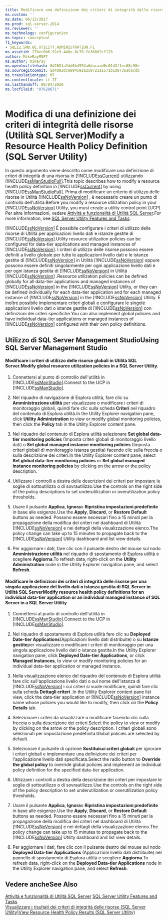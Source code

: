 ```yaml
---
title: Modificare una definizione dei criteri di integrità delle risorse (Utilità SQL Server) | Microsoft Docs
ms.custom: ''
ms.date: 06/13/2017
ms.prod: sql-server-2014
ms.reviewer: ''
ms.technology: configuration
ms.topic: conceptual
f1_keywords:
- SQL12.SWB.UE.UTILITY.ADMINISTRATION.F1
ms.assetid: 27bec0b6-92e9-448e-8c70-fe36802cf128
author: MikeRayMSFT
ms.author: mikeray
ms.openlocfilehash: 8d2651a2dd0b4994a6dacaad6c01d3f1ec68c98e
ms.sourcegitcommit: ad4d92dce894592a259721a1571b1d8736abacdb
ms.translationtype: MT
ms.contentlocale: it-IT
ms.lasthandoff: 08/04/2020
ms.locfileid: "87628671"
---
```

# <a name="modify-a-resource-health-policy-definition-sql-server-utility"></a><span data-ttu-id="5fc39-102">Modifica di una definizione dei criteri di integrità delle risorse (Utilità SQL Server)</span><span class="sxs-lookup"><span data-stu-id="5fc39-102">Modify a Resource Health Policy Definition (SQL Server Utility)</span></span>
  <span data-ttu-id="5fc39-103">In questo argomento viene descritto come modificare una definizione di criteri di integrità di una risorsa in [!INCLUDE[ssCurrent](../../includes/sscurrent-md.md)] utilizzando [!INCLUDE[ssManStudioFull](../../includes/ssmanstudiofull-md.md)].</span><span class="sxs-lookup"><span data-stu-id="5fc39-103">This topic describes how to modify a resource health policy definition in [!INCLUDE[ssCurrent](../../includes/sscurrent-md.md)] by using [!INCLUDE[ssManStudioFull](../../includes/ssmanstudiofull-md.md)].</span></span> <span data-ttu-id="5fc39-104">Prima di modificare un criterio di utilizzo delle risorse in Utilità [!INCLUDE[ssNoVersion](../../includes/ssnoversion-md.md)] , è necessario creare un punto di controllo dell'utilità.</span><span class="sxs-lookup"><span data-stu-id="5fc39-104">Before you modify a resource utilization policy in your [!INCLUDE[ssNoVersion](../../includes/ssnoversion-md.md)] Utility, you must create a utility control point (UCP).</span></span> <span data-ttu-id="5fc39-105">Per altre informazioni, vedere [Attività e funzionalità di Utilità SQL Server](sql-server-utility-features-and-tasks.md).</span><span class="sxs-lookup"><span data-stu-id="5fc39-105">For more information, see [SQL Server Utility Features and Tasks](sql-server-utility-features-and-tasks.md).</span></span>  
  
 [!INCLUDE[ssNoVersion](../../includes/ssnoversion-md.md)] <span data-ttu-id="5fc39-106">È possibile configurare i criteri di utilizzo delle risorse di Utilità per applicazioni livello dati e istanze gestite di [!INCLUDE[ssNoVersion](../../includes/ssnoversion-md.md)].</span><span class="sxs-lookup"><span data-stu-id="5fc39-106">Utility resource utilization policies can be configured for data-tier applications and managed instances of [!INCLUDE[ssNoVersion](../../includes/ssnoversion-md.md)].</span></span> <span data-ttu-id="5fc39-107">I criteri di utilizzo delle risorse possono essere definiti a livello globale per tutte le applicazioni livello dati e le istanze gestite di [!INCLUDE[ssNoVersion](../../includes/ssnoversion-md.md)] in Utilità [!INCLUDE[ssNoVersion](../../includes/ssnoversion-md.md)] oppure possono essere definiti singolarmente per ogni applicazione livello dati e per ogni istanza gestita di [!INCLUDE[ssNoVersion](../../includes/ssnoversion-md.md)] in Utilità [!INCLUDE[ssNoVersion](../../includes/ssnoversion-md.md)] .</span><span class="sxs-lookup"><span data-stu-id="5fc39-107">Resource utilization policies can be defined globally for all data-tier applications and managed instances of [!INCLUDE[ssNoVersion](../../includes/ssnoversion-md.md)] in the [!INCLUDE[ssNoVersion](../../includes/ssnoversion-md.md)] Utility, or they can be defined individually for each data-tier application and for each managed instance of [!INCLUDE[ssNoVersion](../../includes/ssnoversion-md.md)] in the [!INCLUDE[ssNoVersion](../../includes/ssnoversion-md.md)] Utility.</span></span> <span data-ttu-id="5fc39-108">È inoltre possibile implementare criteri globali e configurare le singole applicazioni livello dati o istanze gestite di [!INCLUDE[ssNoVersion](../../includes/ssnoversion-md.md)] con definizioni dei criteri specifiche.</span><span class="sxs-lookup"><span data-stu-id="5fc39-108">You can also implement global policies and have individual data-tier applications or managed instances of [!INCLUDE[ssNoVersion](../../includes/ssnoversion-md.md)] configured with their own policy definitions.</span></span>  
  
##  <a name="using-sql-server-management-studio"></a><a name="SSMSProcedure"></a> <span data-ttu-id="5fc39-109">Utilizzo di SQL Server Management Studio</span><span class="sxs-lookup"><span data-stu-id="5fc39-109">Using SQL Server Management Studio</span></span>  
  
#### <a name="modify-global-resource-utilization-policies-in-a-sql-server-utility"></a><span data-ttu-id="5fc39-110">Modificare i criteri di utilizzo delle risorse globali in Utilità SQL Server.</span><span class="sxs-lookup"><span data-stu-id="5fc39-110">Modify global resource utilization policies in a SQL Server Utility.</span></span>  
  
1.  <span data-ttu-id="5fc39-111">Connettersi al punto di controllo dell'utilità in [!INCLUDE[ssManStudio](../../includes/ssmanstudio-md.md)].</span><span class="sxs-lookup"><span data-stu-id="5fc39-111">Connect to the UCP in [!INCLUDE[ssManStudio](../../includes/ssmanstudio-md.md)].</span></span>  
  
2.  <span data-ttu-id="5fc39-112">Nel riquadro di navigazione di Esplora utilità, fare clic su **Amministrazione utilità** per visualizzare o modificare i criteri di monitoraggio globali, quindi fare clic sulla scheda **Criteri** nel riquadro del contenuto di Esplora utilità.</span><span class="sxs-lookup"><span data-stu-id="5fc39-112">In the Utility Explorer navigation pane, click **Utility Administration** to view or modify global monitoring policies, then click the **Policy** tab in the Utility Explorer content pane.</span></span>  
  
3.  <span data-ttu-id="5fc39-113">Nel riquadro del contenuto di Esplora utilità selezionare **Set global data-tier monitoring policies** (Imposta criteri globali di monitoraggio livello dati) o **Set global managed instance monitoring policies** (Imposta criteri globali di monitoraggio istanza gestita) facendo clic sulla freccia o sulla descrizione dei criteri.</span><span class="sxs-lookup"><span data-stu-id="5fc39-113">In the Utility Explorer content pane, select **Set global data-tier monitoring policies** or **Set global managed instance monitoring policies** by clicking on the arrow or the policy description.</span></span>  
  
4.  <span data-ttu-id="5fc39-114">Utilizzare i controlli a destra delle descrizioni dei criteri per impostare le soglie di sottoutilizzo o di sovrautilizzo.</span><span class="sxs-lookup"><span data-stu-id="5fc39-114">Use the controls on the right side of the policy descriptions to set underutilization or overutilization policy thresholds.</span></span>  
  
5.  <span data-ttu-id="5fc39-115">Usare il pulsante **Applica**, **Ignora**o **Ripristina impostazioni predefinite** in base alle esigenze.</span><span class="sxs-lookup"><span data-stu-id="5fc39-115">Use the **Apply**, **Discard**, or **Restore Default** buttons as needed.</span></span> <span data-ttu-id="5fc39-116">Possono essere necessari fino a 15 minuti per la propagazione della modifica dei criteri nel dashboard di Utilità [!INCLUDE[ssNoVersion](../../includes/ssnoversion-md.md)] e nei dettagli della visualizzazione elenco.</span><span class="sxs-lookup"><span data-stu-id="5fc39-116">The policy change can take up to 15 minutes to propagate back to the [!INCLUDE[ssNoVersion](../../includes/ssnoversion-md.md)] Utility dashboard and list view details.</span></span>  
  
6.  <span data-ttu-id="5fc39-117">Per aggiornare i dati, fare clic con il pulsante destro del mouse sul nodo **Amministrazione utilità** nel riquadro di spostamento di Esplora utilità e scegliere **Aggiorna**.</span><span class="sxs-lookup"><span data-stu-id="5fc39-117">To refresh data, right-click on the **Utility Administration** node in the Utility Explorer navigation pane, and select **Refresh**.</span></span>  
  
#### <a name="modify-resource-health-policy-definitions-for-an-individual-data-tier-application-or-an-individual-managed-instance-of-sql-server-in-a-sql-server-utility"></a><span data-ttu-id="5fc39-118">Modificare le definizioni dei criteri di integrità delle risorse per una singola applicazione del livello dati o istanza gestita di SQL Server in Utilità SQL Server</span><span class="sxs-lookup"><span data-stu-id="5fc39-118">Modify resource health policy definitions for an individual data-tier application or an individual managed instance of SQL Server in a SQL Server Utility</span></span>  
  
1.  <span data-ttu-id="5fc39-119">Connettersi al punto di controllo dell'utilità in [!INCLUDE[ssManStudio](../../includes/ssmanstudio-md.md)].</span><span class="sxs-lookup"><span data-stu-id="5fc39-119">Connect to the UCP in [!INCLUDE[ssManStudio](../../includes/ssmanstudio-md.md)].</span></span>  
  
2.  <span data-ttu-id="5fc39-120">Nel riquadro di spostamento di Esplora utilità fare clic su **Deployed Date-tier Applications**(Applicazioni livello dati distribuite) o su **Istanze gestite**per visualizzare o modificare i criteri di monitoraggio per una singola applicazione livello dati o istanza gestita.</span><span class="sxs-lookup"><span data-stu-id="5fc39-120">In the Utility Explorer navigation pane, click **Deployed Date-tier Applications**, or click **Managed Instances**, to view or modify monitoring policies for an individual data-tier application or managed instance.</span></span>  
  
3.  <span data-ttu-id="5fc39-121">Nella visualizzazione elenco del riquadro del contenuto di Esplora utilità fare clic sull'applicazione livello dati o sul nome dell'istanza di [!INCLUDE[ssNoVersion](../../includes/ssnoversion-md.md)] i cui criteri si vuole modificare, quindi fare clic sulla scheda **Dettagli criteri** .</span><span class="sxs-lookup"><span data-stu-id="5fc39-121">In the Utility Explorer content pane list view, click the data-tier application or [!INCLUDE[ssNoVersion](../../includes/ssnoversion-md.md)] instance name whose policies you would like to modify, then click on the **Policy Details** tab.</span></span>  
  
4.  <span data-ttu-id="5fc39-122">Selezionare i criteri da visualizzare o modificare facendo clic sulla freccia o sulla descrizione dei criteri.</span><span class="sxs-lookup"><span data-stu-id="5fc39-122">Select the policy to view or modify by clicking on the arrow or the policy description.</span></span> <span data-ttu-id="5fc39-123">I criteri globali sono selezionati per impostazione predefinita.</span><span class="sxs-lookup"><span data-stu-id="5fc39-123">Global policies are selected by default.</span></span>  
  
5.  <span data-ttu-id="5fc39-124">Selezionare il pulsante di opzione **Sostituisci criteri globali** per ignorare i criteri globali e implementare una definizione dei criteri per l'applicazione livello dati specificata.</span><span class="sxs-lookup"><span data-stu-id="5fc39-124">Select the radio button to **Override the global policy** to override global policies and implement an individual policy definition for the specified data-tier application.</span></span>  
  
6.  <span data-ttu-id="5fc39-125">Utilizzare i controlli a destra della descrizione dei criteri per impostare le soglie di sottoutilizzo o di sovrautilizzo.</span><span class="sxs-lookup"><span data-stu-id="5fc39-125">Use the controls on the right side of the policy description to set underutilization or overutilization policy thresholds.</span></span>  
  
7.  <span data-ttu-id="5fc39-126">Usare il pulsante **Applica**, **Ignora**o **Ripristina impostazioni predefinite** in base alle esigenze.</span><span class="sxs-lookup"><span data-stu-id="5fc39-126">Use the **Apply**, **Discard**, or **Restore Default** buttons as needed.</span></span> <span data-ttu-id="5fc39-127">Possono essere necessari fino a 15 minuti per la propagazione della modifica dei criteri nel dashboard di Utilità [!INCLUDE[ssNoVersion](../../includes/ssnoversion-md.md)] e nei dettagli della visualizzazione elenco.</span><span class="sxs-lookup"><span data-stu-id="5fc39-127">The policy change can take up to 15 minutes to propagate back to the [!INCLUDE[ssNoVersion](../../includes/ssnoversion-md.md)] Utility dashboard and list view details.</span></span>  
  
8.  <span data-ttu-id="5fc39-128">Per aggiornare i dati, fare clic con il pulsante destro del mouse sul nodo **Deployed Data-tier Applications** (Applicazioni livello dati distribuite) nel pannello di spostamento di Esplora utilità e scegliere **Aggiorna**.</span><span class="sxs-lookup"><span data-stu-id="5fc39-128">To refresh data, right-click on the **Deployed Data-tier Applications** node in the Utility Explorer navigation pane, and select **Refresh**.</span></span>  
  
## <a name="see-also"></a><span data-ttu-id="5fc39-129">Vedere anche</span><span class="sxs-lookup"><span data-stu-id="5fc39-129">See Also</span></span>  
 <span data-ttu-id="5fc39-130">[Attività e funzionalità di Utilità SQL Server](sql-server-utility-features-and-tasks.md) </span><span class="sxs-lookup"><span data-stu-id="5fc39-130">[SQL Server Utility Features and Tasks](sql-server-utility-features-and-tasks.md) </span></span>  
 [<span data-ttu-id="5fc39-131">Visualizzare i risultati dei criteri di integrità delle risorse &#40;SQL Server Utility&#41;</span><span class="sxs-lookup"><span data-stu-id="5fc39-131">View Resource Health Policy Results &#40;SQL Server Utility&#41;</span></span>](view-resource-health-policy-results-sql-server-utility.md)  
  
  
